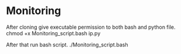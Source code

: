 # Monitoring
After cloning give executable permission to both bash and python file.
chmod +x Monitoring_script.bash ip.py

After that run bash script.
./Monitoring_script.bash
